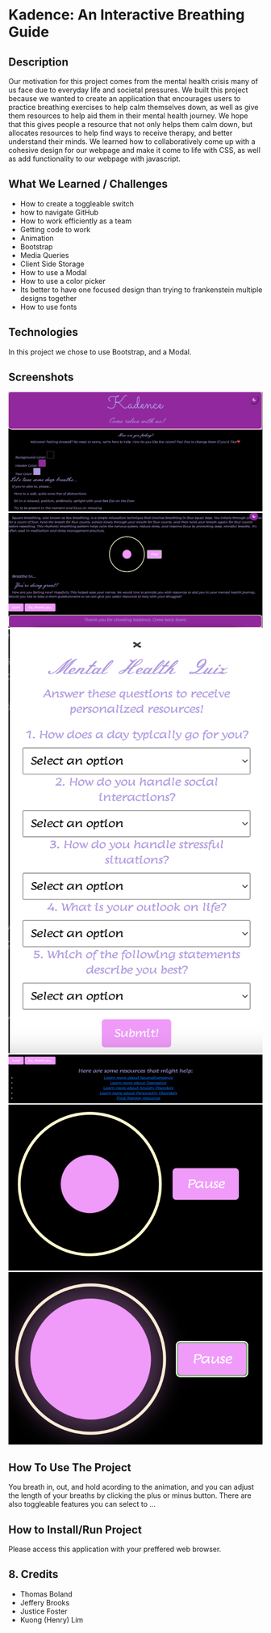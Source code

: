 

# Kadence: An Interactive Breathing Guide

## Description
Our motivation for this project comes from the mental health crisis many of us face due to
everyday life and societal pressures. We built this project because we wanted to create an
application that encourages users to practice breathing exercises to help calm themselves
down, as well as give them resources to help aid them in their mental health journey.
We hope that this gives people a resource that not only helps them calm down, but allocates
resources to help find ways to receive therapy, and better understand their minds.
We learned how to collaboratively come up with a cohesive design for our webpage and make it
come to life with CSS, as well as add functionality to our webpage with javascript. 


## What We Learned / Challenges 
- How to create a toggleable switch
- how to navigate GitHub
- How to work efficiently as a team 
- Getting code to work
- Animation
- Bootstrap
- Media Queries 
- Client Side Storage
- How to use a Modal
- How to use a color picker 
- Its better to have one focused design than trying to frankenstein multiple designs together
- How to use fonts

## Technologies
In this project we chose to use Bootstrap, and a Modal. 


## Screenshots
![Top of website](<./Screenshots/Top of website.png>)
![alt text](<./Screenshots/Bottom of website.png>)
![Modal "Sure"](<./Screenshots/Modal Sure .png>)
![Drop down "Nothanks"](<./Screenshots/Drop down Nothanks.png>)
![Circle Compressed](<./Screenshots/Circle Compressed.png>)
![Circle Expanded](<./Screenshots/Circle Expanded.png>)

## How To Use The Project
You breath in, out, and hold acording to the animation, and you can adjust the length of your breaths by clicking the plus or minus button. There are also toggleable features you can select to ... 


## How to Install/Run Project 
Please access this application with your preffered web browser.


## 8. Credits
- Thomas Boland
- Jeffery Brooks
- Justice Foster
- Kuong (Henry) Lim
